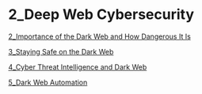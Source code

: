 # 2_Deep Web Cybersecurity

[2_Importance of the Dark Web and How Dangerous It Is](https://github.com/sinapordanesh/Cybersecurity-Networking-Course-Notes/blob/main/Ethical%20Hacking%20Starter%20Kit/Ethical%20Hacking%20Starter%20Kit%20Bundle/Deep%20Web%20Cybersecurity/2_Importance%20of%20the%20Dark%20Web%20and%20How%20Dangerous%20It%20%20d0d211990e6b48158d441cad529689bb.md)

[3_Staying Safe on the Dark Web](https://github.com/sinapordanesh/Cybersecurity-Networking-Course-Notes/blob/main/Ethical%20Hacking%20Starter%20Kit/Ethical%20Hacking%20Starter%20Kit%20Bundle/Deep%20Web%20Cybersecurity/3_Staying%20Safe%20on%20the%20Dark%20Web%208453d7142f924bc793be7d1e822313c2.md)

[4_Cyber Threat Intelligence and Dark Web](https://github.com/sinapordanesh/Cybersecurity-Networking-Course-Notes/blob/main/Ethical%20Hacking%20Starter%20Kit/Ethical%20Hacking%20Starter%20Kit%20Bundle/Deep%20Web%20Cybersecurity/4_Cyber%20Threat%20Intelligence%20and%20Dark%20Web%200767b11f1d6a4ddb8087492e3363fdda.md)

[5_Dark Web Automation](https://github.com/sinapordanesh/Cybersecurity-Networking-Course-Notes/blob/main/Ethical%20Hacking%20Starter%20Kit/Ethical%20Hacking%20Starter%20Kit%20Bundle/Deep%20Web%20Cybersecurity/5_Dark%20Web%20Automation%200da9449f86d748a19c60d86c9e035890.md)